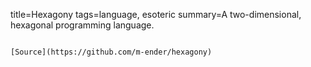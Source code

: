 title=Hexagony
tags=language, esoteric
summary=A two-dimensional, hexagonal programming language.
~~~~~~

[Source](https://github.com/m-ender/hexagony)
